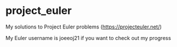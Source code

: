 project_euler
=============

My solutions to Project Euler problems (https://projecteuler.net/)

My Euler username is joeeoj21 if you want to check out my progress
